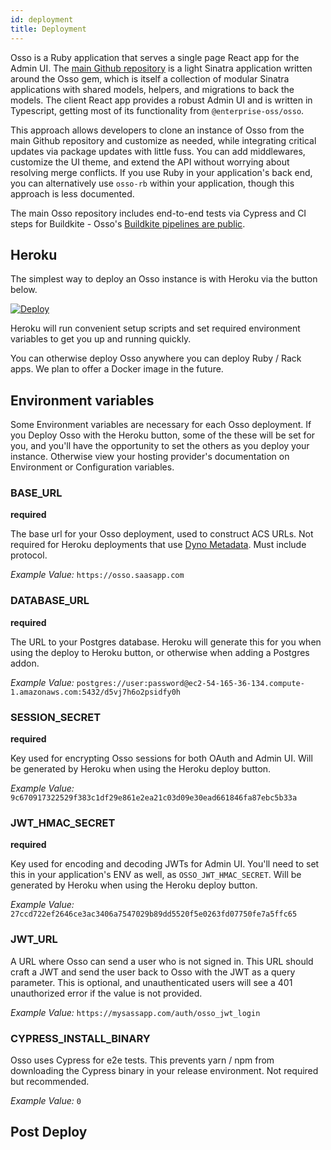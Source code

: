 ```yaml
---
id: deployment
title: Deployment
---
```


Osso is a Ruby application that serves a single page React app for the Admin UI. The [main Github repository](https://github.com/enterprise-oss/osso) is a light Sinatra application written around the Osso gem, which is itself a collection of modular Sinatra applications with shared models, helpers, and migrations to back the models. The client React app provides a robust Admin UI and is written in Typescript, getting most of its functionality from `@enterprise-oss/osso`.

This approach allows developers to clone an instance of Osso from the main Github repository and customize as needed, while integrating critical updates via package updates with little fuss. You can add middlewares, customize the UI theme, and extend the API without worrying about resolving merge conflicts. If you use Ruby in your application's back end, you can alternatively use `osso-rb` within your application, though this approach is less documented.

The main Osso repository includes end-to-end tests via Cypress and CI steps for Buildkite - Osso's [Buildkite pipelines are public](https://buildkite.com/enterpriseoss).

## Heroku

The simplest way to deploy an Osso instance is with Heroku via the button below.

[![Deploy](https://www.herokucdn.com/deploy/button.svg)](https://heroku.com/deploy?template=https://github.com/enterprise-oss/osso)

Heroku will run convenient setup scripts and set required environment variables to get you up and running quickly.

You can otherwise deploy Osso anywhere you can deploy Ruby / Rack apps. We plan to offer a Docker image in the future.

## Environment variables

Some Environment variables are necessary for each Osso deployment. If you Deploy Osso with the Heroku button, some of the these will be set for you, and you'll have the opportunity to set the others as you deploy your instance. Otherwise view your hosting provider's documentation on Environment or Configuration variables.

### BASE_URL
**required**

The base url for your Osso deployment, used to construct ACS URLs. Not required for Heroku deployments that use [Dyno Metadata](https://devcenter.heroku.com/articles/dyno-metadata). Must include protocol.

_Example Value:_ `https://osso.saasapp.com`

### DATABASE_URL
**required**

The URL to your Postgres database. Heroku will generate this for you when using the deploy to Heroku button, or otherwise when adding a Postgres addon.

_Example Value:_ `postgres://user:password@ec2-54-165-36-134.compute-1.amazonaws.com:5432/d5vj7h6o2psidfy0h`

### SESSION_SECRET
**required**

Key used for encrypting Osso sessions for both OAuth and Admin UI. Will be generated by Heroku when using the Heroku deploy button.

_Example Value:_ `9c670917322529f383c1df29e861e2ea21c03d09e30ead661846fa87ebc5b33a`

### JWT_HMAC_SECRET
**required**

Key used for encoding and decoding JWTs for Admin UI. You'll need to set this in your application's ENV as well, as `OSSO_JWT_HMAC_SECRET`. Will be generated by Heroku when using the Heroku deploy button.


_Example Value:_ `27ccd722ef2646ce3ac3406a7547029b89dd5520f5e0263fd07750fe7a5ffc65`

### JWT_URL

A URL where Osso can send a user who is not signed in. This URL should craft a JWT and send the user back to Osso with the JWT as a query parameter. This is optional, and unauthenticated users will see a 401 unauthorized error if the value is not provided.

_Example Value:_ `https://mysassapp.com/auth/osso_jwt_login`


### CYPRESS_INSTALL_BINARY

Osso uses Cypress for e2e tests. This prevents yarn / npm from downloading the Cypress binary in your release environment. Not required but recommended.

_Example Value:_ `0`

## Post Deploy



